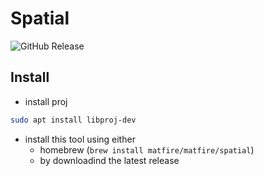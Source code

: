 # Spatial

![GitHub Release](https://img.shields.io/github/v/release/matfire/spatial-tools?style=for-the-badge)


## Install

- install proj
```sh
sudo apt install libproj-dev
```
- install this tool using either
  - homebrew (`brew install matfire/matfire/spatial`)
  - by downloadind the latest release